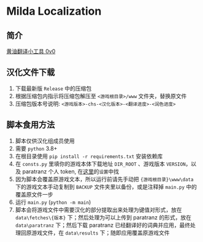 # Milda Localization

## 简介
[黄油翻译小工具 0v0](https://github.com/NumberSir/milda_localization)

## 汉化文件下载
1. 下载最新版 `Release` 中的压缩包
2. 根据压缩包内指示将压缩包解压至 `<游戏根目录>/www` 文件夹，替换原文件
3. 压缩包版本号说明: `<游戏版本>-chs-<汉化版本>-<翻译进度>-<润色进度>`

## 脚本食用方法
1. 脚本仅供汉化组成员使用
2. 需要 `python` 3.8+
3. 在根目录使用 `pip install -r requirements.txt` 安装依赖库
4. 在 `consts.py` 里填你的游戏本体下载地址 `DIR_ROOT` 、游戏版本 `VERSION`，以及 paratranz 个人 token, 在[这里](https://paratranz.cn/users/my)的`设置`中找
5. 因为脚本会覆盖原游戏文本，所以运行前请先手动把 `{游戏根目录}\www\data` 下的游戏文本手动复制到 `BACKUP` 文件夹里以备份，或是注释掉 `main.py` 中的覆盖原文件一步
6. 运行 `main.py` (`python -m main`)
7. 脚本会将游戏文件中需要汉化的部分提取出来处理为键值对形式，放在 `data\fetches\{版本}` 下；然后处理为可以上传到 paratranz 的形式，放在 `data\paratranz` 下；然后下载 paratranz 已经翻译好的词典并应用，最终处理回原游戏文件，在 `data\results` 下；随即应用覆盖原游戏文件
